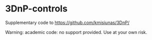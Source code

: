 # 3DnP-controls

Supplementary code to https://github.com/kmisiunas/3DnP/

Warning: academic code: no support provided. Use at your own risk.

